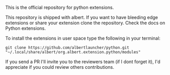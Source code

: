 This is the official repository for python extensions.

This repository is shipped with albert. If you want to have bleeding edge extensions or share your extension clone the repository. Check the docs on Python extensions.

To install the extensions in user space type the following in your terminal:

```
git clone https://github.com/albertlauncher/python.git "~/.local/share/albert/org.albert.extension.python/modules"
``` 
If you send a PR I'll invite you to the reviewers team (if I dont forget it), I'd appreciate if you could review others contributions.
